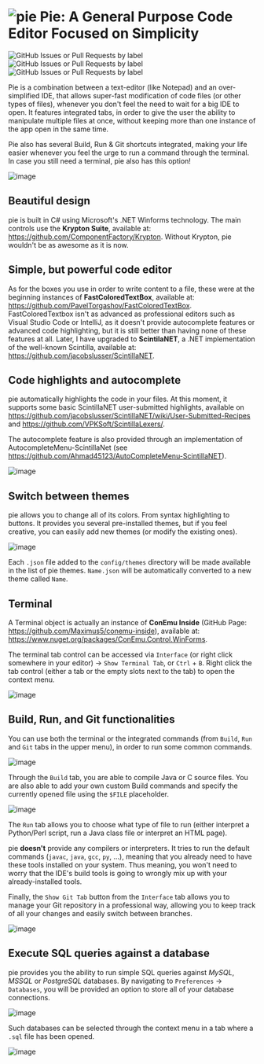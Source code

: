 # ![pie](https://i.imgur.com/41INRl7.png) Pie: A General Purpose Code Editor Focused on Simplicity

![GitHub Issues or Pull Requests by label](https://img.shields.io/github/issues/mateasmario/pie/bug) ![GitHub Issues or Pull Requests by label](https://img.shields.io/github/issues/mateasmario/pie/enhancement) ![GitHub Issues or Pull Requests by label](https://img.shields.io/github/issues/mateasmario/pie/documentation)

Pie is a combination between a text-editor (like Notepad) and an over-simplified IDE, that allows super-fast modification of code files (or other types of files), whenever you don't feel the need to wait for a big IDE to open. It features integrated tabs, in order to give the user the ability to manipulate multiple files at once, without keeping more than one instance of the app open in the same time.

Pie also has several Build, Run & Git shortcuts integrated, making your life easier whenever you feel the urge to run a command through the terminal. In case you still need a terminal, pie also has this option!

![image](https://i.imgur.com/B533oZ0.png)

## Beautiful design
pie is built in C# using Microsoft's .NET Winforms technology. The main controls use the **Krypton Suite**, available at: https://github.com/ComponentFactory/Krypton. Without Krypton, pie wouldn't be as awesome as it is now.

## Simple, but powerful code editor
As for the boxes you use in order to write content to a file, these were at the beginning instances of **FastColoredTextBox**, available at: https://github.com/PavelTorgashov/FastColoredTextBox. FastColoredTextbox isn't as advanced as professional editors such as Visual Studio Code or IntelliJ, as it doesn't provide autocomplete features or advanced code highlighting, but it is still better than having none of these features at all. Later, I have upgraded to **ScintilaNET**, a .NET implementation of the well-known Scintilla, available at: https://github.com/jacobslusser/ScintillaNET.

## Code highlights and autocomplete
pie automatically highlights the code in your files. At this moment, it supports some basic ScintillaNET user-submitted highlights, available on https://github.com/jacobslusser/ScintillaNET/wiki/User-Submitted-Recipes and https://github.com/VPKSoft/ScintillaLexers/.

The autocomplete feature is also provided through an implementation of AutocompleteMenu-ScintillaNet (see https://github.com/Ahmad45123/AutoCompleteMenu-ScintillaNET).

![image](https://i.imgur.com/PrC4Gz1.png)

## Switch between themes
pie allows you to change all of its colors. From syntax highlighting to buttons. It provides you several pre-installed themes, but if you feel creative, you can easily add new themes (or modify the existing ones).

![image](https://i.imgur.com/7gE6UzG.png)

Each `.json` file added to the `config/themes` directory will be made available in the list of pie themes. `Name.json` will be automatically converted to a new theme called `Name`.

## Terminal
A Terminal object is actually an instance of **ConEmu Inside** (GitHub Page: https://github.com/Maximus5/conemu-inside), available at: https://www.nuget.org/packages/ConEmu.Control.WinForms.

The terminal tab control can be accessed via `Interface` (or right click somewhere in your editor) -> `Show Terminal Tab`, or `Ctrl` + `B`.
Right click the tab control (either a tab or the empty slots next to the tab) to open the context menu.

![image](https://i.imgur.com/5dVZlQZ.png)

## Build, Run, and Git functionalities
You can use both the terminal or the integrated commands (from `Build`, `Run` and `Git` tabs in the upper menu), in order to run some common commands.

![image](https://i.imgur.com/f7KGSY8.png)

Through the `Build` tab, you are able to compile Java or C source files. You are also able to add your own custom Build commands and specify the currently opened file using the `$FILE` placeholder.

![image](https://i.imgur.com/pPooUzU.png)

The `Run` tab allows you to choose what type of file to run (either interpret a Python/Perl script, run a Java class file or interpret an HTML page). 

pie **doesn't** provide any compilers or interpreters. It tries to run the default commands (`javac`, `java`, `gcc`, `py`, ...), meaning that you already need to have these tools installed on your system. Thus meaning, you won't need to worry that the IDE's build tools is going to wrongly mix up with your already-installed tools.

Finally, the `Show Git Tab` button from the `Interface` tab allows you to manage your Git repository in a professional way, allowing you to keep track of all your changes and easily switch between branches.

![image](https://i.imgur.com/n8hB6Zm.png)

## Execute SQL queries against a database

pie provides you the ability to run simple SQL queries against *MySQL*, *MSSQL* or *PostgreSQL* databases. By navigating to `Preferences` -> `Databases`, you will be provided an option to store all of your database connections.

![image](https://i.imgur.com/SBsnXuE.png)

Such databases can be selected through the context menu in a tab where a `.sql` file has been opened.

![image](https://i.imgur.com/hlGNvtb.png)
